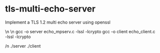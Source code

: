 # tls-multi-echo-server
Implement a TLS 1.2 multi echo server using openssl

\n
<Compile>\n
gcc -o server echo_mpserv.c -lssl -lcrypto
gcc -o client echo_client.c -lssl -lcrypto

  /n
<Implement>
./server <port>
./client <ip> <port>
